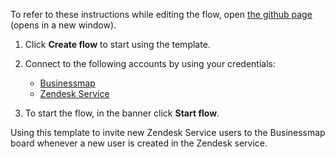 To refer to these instructions while editing the flow, open [the github page](https://github.com/ot4i/app-connect-templates/blob/master/resources/markdown/Invite%20new%20Zendesk%20Service%20users%20to%20the%20Businessmap%20board%20whenever%20a%20new%20user%20is%20created%20in%20the%20Zendesk%20service_instructions.md) (opens in a new window).

1. Click **Create flow** to start using the template.
2. Connect to the following accounts by using your credentials:
   - [Businessmap](https://www.ibm.com/docs/en/app-connect/containers_cd?topic=apps-businessmap) 
   - [Zendesk Service](https://www.ibm.com/docs/en/app-connect/containers_cd?topic=apps-zendesk-service) 

3. To start the flow, in the banner click **Start flow**.

Using  this template to invite new Zendesk Service users to the Businessmap board whenever a new user is created in the Zendesk service.
